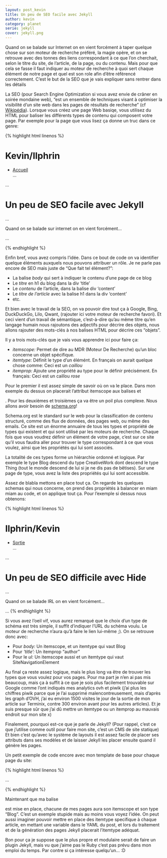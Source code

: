 ```yaml
---
layout: post_kevin
title: Un peu de SEO facile avec Jekyll
author: kevin
category: planet
serie: jekyll
cover: jekyll.png
---
```


Quand on se balade sur Internet on en vient forcément à taper quelque chose sur son moteur de recherche préféré, la magie opère, et on se retrouve avec des tonnes des liens correspondant à ce que l’on cherchait, selon le titre du site, de l’article, de la page, ou du contenu. Mais pour que cela se fasse il faut indiquer au moteur de recherche à quoi sert chaque élément de notre page et quel est son role afin d’être référencé correctement. C’est le but de la SEO que je vais expliquer sans rentrer dans les détails

<!--break-->
La SEO (pour Search Engine Optimization si vous avez envie de crâner en soirée mondaine web), “est un ensemble de techniques visant à optimiser la visibilité d’un site web dans les pages de résultats de recherche” (cf [Wikipédia](https://fr.wikipedia.org/wiki/Optimisation_pour_les_moteurs_de_recherche)). Lorsque vous créez une page Web basiqe, vous utilisez du HTML pour baliser les différents types de contenu qui composent votre page. Par exemple pour la page que vous lisez ça donne un truc dans ce genre:

{% highlight html linenos %}
<!DOCTYPE html>
<html lang="fr">
<head>
  <meta charset="utf-8">
  <link rel="stylesheet" type="text/css" href="/css/main.css"/>

  <title>
    Kevin / Ilphrin
  </title>
</head>
<body>
<div class="navigation">
  <div class="title"><h1>Kevin/Ilphrin</h1></div>
  <ul>
    <li><a href="/">Accueil</a></li>
    ...
  </ul>
</div>

<div class="content">
...
<h1>Un peu de SEO facile avec Jekyll</h1>
...
<p>Quand on se balade sur internet on en vient forcément...<p>
...
</body>

{% endhighlight %}

Enfin bref, vous avez compris l’idée. Dans ce bout de code on va identifier quelque éléments auxquels nous pouvons attribuer un rôle. Je ne parle pas encore de SEO mais juste de “Que fait tel élément?”:

* La balise _body_ qui sert à indiquer le contenu d’une page de ce blog
* Le _titre_ en h1 du blog dans la div ‘title’
* Le _contenu_ de l’article, dans la balise div ‘content’
* Le _titre de l’article_ avec la balise h1 dans la div ‘content’
* etc.

Et bien avec le travail de la SEO, on va pouvoir dire tout ça à Google, Bing, DuckDuckGo, Lilo, Qwant, (rajouter ici votre moteur de recherche favori). Et ceci vient d’un travail de sémantique, c’est-à-dire qu’au même titre qu’en langage humain nous rajoutons des adjectifs pour décrire des objets, nous allons rajouter des mots-clés à nos balises HTML pour décrire ces “objets”.

Il y a trois mots-clés que je vais vous apprendre ici pour faire ça:

* _itemscope:_ Permet de dire au MDR (Moteur De Recherche) qu’un bloc concerne un objet spécifique.
* _itemtype:_ Définit le type d’un élémént. En français on aurait quelque chose comme: Ceci est un _caillou_
* _itemprop:_ Ajoute une propriété au type pour le définir précisément. En français: Ceci est un caillou _rose_

Pour le premier il est assez simple de savoir où on va le place. Dans mon exemple du dessus on placerait l’attribut itemscope aux balises <body> et <div class="content">. 
Pour les deuxièmes et troisièmes ça va être un poil plus complexe. Nous allons avoir besoin de [schema.org](https://schema.org)!

Schema.org est le standard sur le web pour la classification de contenu structuré, comme des flux de données, des pages web, ou même des emails. Ce site est un énorme annuaire de tous les types et propriété de types qui existent et qui sont utilisé par les moteurs de recherche. Chaque fois que vous voudrez définir un élément de votre page, c’est sur ce site qu’il vous faudra aller pour trouver le type correspondant à ce que vous voulez, ainsi que les propriétés qui lui sont associés.

La totalité de ces types forme un hiérarchie ordonné et logique. Par exemple le type Blog descend du type CreativeWork dont descend le type Thing (tout le monde descend de lui si je ne dis pas de bêtises). Sur une page de type, vous avez la liste des propriétés qui lui sont accessible.

Assez de blabla mettons en place tout ça. On regarde les quelques schemas qui nous concerne, on prend des propriétés à balancer en miam miam au code, et on applique tout ça. Pour l’exemple si dessus nous obtenons:

{% highlight html linenos %}
<!DOCTYPE html>
<html lang="fr">
<head>
  <meta charset="utf-8">
  <link rel="stylesheet" type="text/css" href="/css/main.css"/>

  <title>
    Ilphin / Kevin
  </title>
</head>
<body itemscope itemtype="http://schema.org/Blog">
<div class="navigation">
  <div class="title"><h1 itemprop="author">Ilphrin/Kevin</h1></div>
  <ul itemscope itemtype="http://schema.org/SiteNavigationElement">
    <li><a href="/">Sortie</a></li>
    ...
  </ul>
</div>

<div class="content" itemprop="articleBody">
...
<h1>Un peu de SEO difficile avec Hide</h1>
...
<p>Quand on se balade IRL on en vient forcément...<p>
...
</body>
{% endhighlight %}

Si vous avez l’oeil vif, vous aurez remarqué que le choix d’un type de schéma est très simple, il suffit d’indiquer l’URL du schéma voulu. Le moteur de recherche n’aura qu’à faire le lien lui-même ;). On se retrouve donc avec:

* Pour _body:_ Un itemscope, et un itemtype qui vaut Blog
* Pour _‘title’:_ Un itemprop “author”
* Pour le _ul:_ Un itemscope aussi et un itemtype qui vaut SiteNavigationElement

Au final ça reste assez logique, mais le plus long va être de trouver les types que vous voulez pour vos pages. Pour ma part je n’en ai pas mis beaucoup, mais ça à suffit à ce que je sois plus facilement trouvable sur Google comme l’ont indiqués mes analytics ovh et piwik (j’ai plus les chiffres piwik parce que je l’ai supprimé malencontreusement, mais d’après les graph d’OVH, j’ai eu environ 1500 visites le jour de la sortie de mon article sur Terminix, contre 300 environ avant pour les autres articles). Et je suis presque sûr que j’ai dû mettre un itemtype ou un itemprop au mauvais endroit sur mon site x)

Finalement, pourquoi est-ce que je parle de Jekyll? (Pour rappel, c’est ce que j’utilise comme outil pour faire mon site, c’est un CMS de site statique) Et bien c’est qu’avec le système de layouts il est assez facile de placer ses attributs dans ses modèles et de laisser Jekyll les placer ensuite quand il génère les pages.

Un petit exemple de code encore avec mon template de base pour chaque page du site:

{% highlight html linenos %}

<!DOCTYPE html>
<html lang="fr">
<head>
  <meta charset="utf-8">
  <link rel="stylesheet" type="text/css" href="/css/main.css"/>
  <link rel="icon" href="/images/LogoV1.png"/>
  <script src="/js/previous.js" charset="utf-8"></script>

  <title>
    Kevin / Ilphrin
  </title>
</head>

<body itemscope itemtype="http://schema.org/Blog">
...
</body>
</html>

{% endhighlight %}

Maintenant que ma balise

est mise en place, chacune de mes pages aura son itemscope et son type “Blog”. C’est un exemple stupide mais au moins vous voyez l’idée.
On peut aussi imaginer pouvoir mettre en place des itemtype specifique à chaque article, en mettant une variable dans le YAML du post, et lors du traitement et de la génération des pages Jekyll placerait l’itemtype adéquat.

Bon pour ça je suppose que le plus propre et modulaire serait de faire un plugin Jekyll, mais vu que j’aime pas le Ruby c’est pas prévu dans mon emploi du temps. Par contre si ça intéresse quelqu’un… :D





